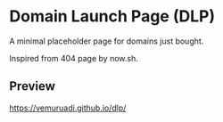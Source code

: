 # Domain Launch Page (DLP)
A minimal placeholder page for domains just bought.

Inspired from 404 page by now.sh.

## Preview
https://vemuruadi.github.io/dlp/

